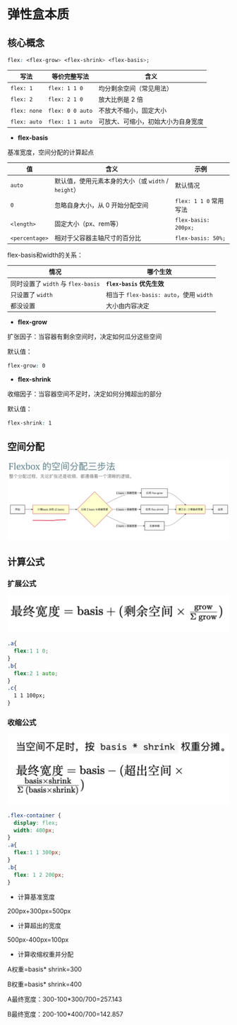 # 弹性盒本质



## 核心概念

```css
flex: <flex-grow> <flex-shrink> <flex-basis>;
```

| 写法         | 等价完整写法     | 含义                               |
| ------------ | ---------------- | ---------------------------------- |
| `flex: 1`    | `flex: 1 1 0`    | 均分剩余空间（常见用法）           |
| `flex: 2`    | `flex: 2 1 0`    | 放大比例是 2 倍                    |
| `flex: none` | `flex: 0 0 auto` | 不放大不缩小，固定大小             |
| `flex: auto` | `flex: 1 1 auto` | 可放大、可缩小，初始大小为自身宽度 |

- **flex-basis**

基准宽度，空间分配的计算起点

| 值             | 含义                                                | 示例                   |
| -------------- | --------------------------------------------------- | ---------------------- |
| `auto`         | 默认值，使用元素本身的大小（或 `width` / `height`） | 默认情况               |
| `0`            | 忽略自身大小，从 0 开始分配空间                     | `flex: 1 1 0` 常用写法 |
| `<length>`     | 固定大小（px、rem等）                               | `flex-basis: 200px;`   |
| `<percentage>` | 相对于父容器主轴尺寸的百分比                        | `flex-basis: 50%;`     |

flex-basis和width的关系：

| 情况                               | 哪个生效                                |
| ---------------------------------- | --------------------------------------- |
| 同时设置了 `width` 与 `flex-basis` | **`flex-basis` 优先生效**               |
| 只设置了 `width`                   | 相当于 `flex-basis: auto`，使用 `width` |
| 都没设置                           | 大小由内容决定                          |

- **flex-grow**

扩张因子：当容器有剩余空间时，决定如何瓜分这些空间

默认值：

```css
flex-grow: 0
```



- **flex-shrink**

收缩因子：当容器空间不足时，决定如何分摊超出的部分

默认值：

```css
flex-shrink: 1
```



## 空间分配

![image](./assets/image.png)

## 计算公式

### 扩展公式

![image-20251021213705169](./assets/image-20251021213705169.png)

```css
.a{
  flex:1 1 0;
}
.b{
  flex:2 1 auto;
}
.c{
  1 1 100px;
}
```



### 收缩公式

![image-20251021213738338](./assets/image-20251021213738338.png)

```css
.flex-container {
  display: flex;
  width: 400px;
}
.a{
  flex:1 1 300px;
}
.b{
  flex: 1 2 200px;
}
```

- 计算基准宽度

200px+300px=500px

- 计算超出的宽度

500px-400px=100px

- 计算收缩权重并分配

A权重=basis* shrink=300

B权重=basis* shrink=400

A最终宽度：300-100*300/700=257.143 

B最终宽度：200-100*400/700=142.857 
